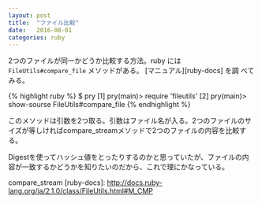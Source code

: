 ```yaml
---
layout: post
title:  "ファイル比較"
date:   2016-08-01
categories: ruby 
---
```


2つのファイルが同一かどうか比較する方法。ruby には
 `FileUtils#compare_file` メソッドがある。 [マニュアル][ruby-docs] を調
べてみる。

{% highlight ruby %}
$ pry
[1] pry(main)> require 'fileutils'
[2] pry(main)> show-sourse FileUtils#compare_file
{% endhighlight %}

このメソッドは引数を2つ取る。引数はファイル名が入る。2つのファイルのサイズが等しければcompare_streamメソッドで2つのファイルの内容を比較する。

Digestを使ってハッシュ値をとったりするのかと思っていたが、ファイルの内
容が一致するかどうかを知りたいのだから、これで理にかなっている。

compare_stream 
[ruby-docs]: http://docs.ruby-lang.org/ja/2.1.0/class/FileUtils.html#M_CMP
